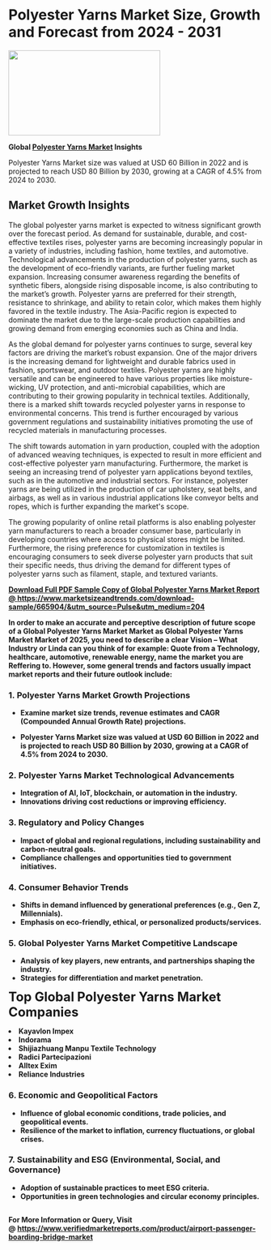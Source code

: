 <H1>Polyester Yarns Market Size, Growth and Forecast from 2024 - 2031</H1><img class="aligncenter size-medium wp-image-584254" src="https://thirdeyenews.in/wp-content/uploads/2024/09/Global-Market-Research-300x168.jpeg" alt="" width="300" height="168" /><p><strong>Global&nbsp;<a href="https://www.marketsizeandtrends.com/download-sample/665904/&amp;utm_source=Pulse&amp;utm_medium=204">Polyester Yarns Market</a> Insights</strong></p><p>Polyester Yarns Market size was valued at USD 60 Billion in 2022 and is projected to reach USD 80 Billion by 2030, growing at a CAGR of 4.5% from 2024 to 2030.</p><p><h2>Market Growth Insights</h2> <p>The global polyester yarns market is expected to witness significant growth over the forecast period. As demand for sustainable, durable, and cost-effective textiles rises, polyester yarns are becoming increasingly popular in a variety of industries, including fashion, home textiles, and automotive. Technological advancements in the production of polyester yarns, such as the development of eco-friendly variants, are further fueling market expansion. Increasing consumer awareness regarding the benefits of synthetic fibers, alongside rising disposable income, is also contributing to the market’s growth. Polyester yarns are preferred for their strength, resistance to shrinkage, and ability to retain color, which makes them highly favored in the textile industry. The Asia-Pacific region is expected to dominate the market due to the large-scale production capabilities and growing demand from emerging economies such as China and India.</p> <p><strong><a href="#"></a></strong></p> <p>As the global demand for polyester yarns continues to surge, several key factors are driving the market’s robust expansion. One of the major drivers is the increasing demand for lightweight and durable fabrics used in fashion, sportswear, and outdoor textiles. Polyester yarns are highly versatile and can be engineered to have various properties like moisture-wicking, UV protection, and anti-microbial capabilities, which are contributing to their growing popularity in technical textiles. Additionally, there is a marked shift towards recycled polyester yarns in response to environmental concerns. This trend is further encouraged by various government regulations and sustainability initiatives promoting the use of recycled materials in manufacturing processes.</p> <p>The shift towards automation in yarn production, coupled with the adoption of advanced weaving techniques, is expected to result in more efficient and cost-effective polyester yarn manufacturing. Furthermore, the market is seeing an increasing trend of polyester yarn applications beyond textiles, such as in the automotive and industrial sectors. For instance, polyester yarns are being utilized in the production of car upholstery, seat belts, and airbags, as well as in various industrial applications like conveyor belts and ropes, which is further expanding the market's scope.</p> <p>The growing popularity of online retail platforms is also enabling polyester yarn manufacturers to reach a broader consumer base, particularly in developing countries where access to physical stores might be limited. Furthermore, the rising preference for customization in textiles is encouraging consumers to seek diverse polyester yarn products that suit their specific needs, thus driving the demand for different types of polyester yarns such as filament, staple, and textured variants.</p> <p><strong><a href="#"></p><p><span class=""><strong>Download Full PDF Sample Copy of Global Polyester Yarns Market Report</strong> @ <a href="https://www.marketsizeandtrends.com/download-sample/665904/&amp;utm_source=Pulse&amp;utm_medium=204" target="_blank">https://www.marketsizeandtrends.com/download-sample/665904/&amp;utm_source=Pulse&amp;utm_medium=204</a></span></p><p>In order to make an accurate and perceptive description of future scope of a Global&nbsp;Polyester Yarns Market Market as Global&nbsp;Polyester Yarns Market Market of 2025, you need to describe a clear Vision &ndash; What Industry or Linda can you think of for example: Quote from a Technology, healthcare, automotive, renewable energy, name the market you are Reffering to. However, some general trends and factors usually impact market reports and their future outlook include:</p><h3>1.&nbsp;<strong>Polyester Yarns Market Growth Projections</strong></h3><ul><li>Examine market size trends, revenue estimates and CAGR (Compounded Annual Growth Rate) projections.</li><li><p>Polyester Yarns Market size was valued at USD 60 Billion in 2022 and is projected to reach USD 80 Billion by 2030, growing at a CAGR of 4.5% from 2024 to 2030.</p></li></ul><h3>2.&nbsp;<strong>Polyester Yarns Market Technological Advancements</strong></h3><ul><li>Integration of AI, IoT, blockchain, or automation in the industry.</li><li>Innovations driving cost reductions or improving efficiency.</li></ul><h3>3.&nbsp;<strong>Regulatory and Policy Changes</strong></h3><ul><li>Impact of global and regional regulations, including sustainability and carbon-neutral goals.</li><li>Compliance challenges and opportunities tied to government initiatives.</li></ul><h3>4.&nbsp;<strong>Consumer Behavior Trends</strong></h3><ul><li>Shifts in demand influenced by generational preferences (e.g., Gen Z, Millennials).</li><li>Emphasis on eco-friendly, ethical, or personalized products/services.</li></ul><h3>5.&nbsp;<strong>Global Polyester Yarns Market Competitive Landscape</strong></h3><ul><li>Analysis of key players, new entrants, and partnerships shaping the industry.</li><li>Strategies for differentiation and market penetration.</li></ul><p data-pm-slice="1 1 []"><span style="color: inherit; font-family: inherit; font-size: 25px;">Top Global Polyester Yarns Market Companies</span></p><div class="" data-test-id=""><p><li>Kayavlon Impex</li><li> Indorama</li><li> Shijiazhuang Manpu Textile Technology</li><li> Radici Partecipazioni</li><li> Alltex Exim</li><li> Reliance Industries</li></p></div><h3>6.&nbsp;<strong>Economic and Geopolitical Factors</strong></h3><ul><li>Influence of global economic conditions, trade policies, and geopolitical events.</li><li>Resilience of the market to inflation, currency fluctuations, or global crises.</li></ul><h3>7.&nbsp;<strong>Sustainability and ESG (Environmental, Social, and Governance)</strong></h3><ul><li>Adoption of sustainable practices to meet ESG criteria.</li><li>Opportunities in green technologies and circular economy principles.</li></ul><h2><strong style="font-size: 14px;">For More Information or Query, Visit @&nbsp;</strong><a style="background-color: #ffffff; font-size: 14px;" href="https://www.marketsizeandtrends.com/report/polyester-yarns-market/" target="_blank">https://www.verifiedmarketreports.com/product/airport-passenger-boarding-bridge-market</a></h2>
